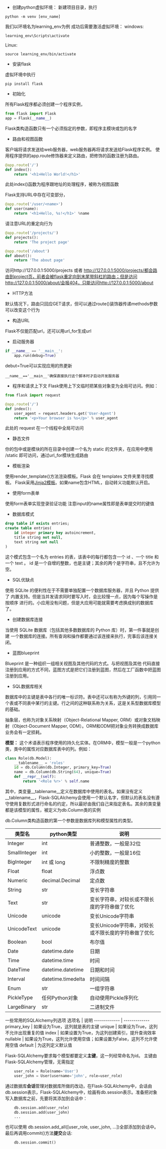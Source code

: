 - 创建python虚拟环境：
新建项目目录，执行
```
python -m venv [env_name]
```
我们以环境名为learning_env为例
成功后需要激活虚拟环境：
windows:
```
learning_env\Scripts\activate
```
Linux:
```
source learning_env/bin/activate
```

- 安装flask

虚拟环境中执行
```shell
pip install flask
```

- 初始化

所有Flask程序都必须创建一个程序实例，
```python
from flask import Flask
app = Flask(__name__)
```
Flask类构造函数只有一个必须指定的参数，即程序主模块或包的名字

- 路由和视图函数

客户端将请求发送给web服务器，web服务器再将请求发送给Flask程序实例。
使用程序提供的app.route修饰器来定义路由，把修饰的函数注册为路由。
```python
@app.route('/')
def index():
	return '<h1>Hello World!</h1>'
```
此处index()函数为程序跟地址的处理程序，被称为视图函数

Flask支持URL中存在可变部分，
```python
@app.route('/user/<name>')
def user(name):
	return '<h1>Hello, %s!</h1>' %name
```

请注意URL的重定向行为
```python
@app.route('/projects/')
def projects():
    return 'The project page'

@app.route('/about')
def about():
    return 'The about page'
```
访问http://127.0.0.1:5000/projects 或者 http://127.0.0.1:5000/projects/都会路由到project页，前者会被flask重定向到末尾带斜杠的路由；但是访问http://127.0.0.1:5000/about/会报404，只能访问http://127.0.0.1:5000/about


- HTTP方法

默认情况下，路由只回应GET请求，但可以通过route()装饰器传递methods参数可以改变这个行为

- 构造URL

Flask不仅能匹配url，还可以用url_for生成url 


- 启动服务器
```python
if __name__ == '__main__':
	app.run(debug=True)
```
debut=True可以实现应用的热更新
```
__name__=='__main__'确保直接执行这个脚本时才启动开发服务器
```

- 程序和请求上下文
Flask使用上下文临时把某些对象变为全局可访问。例如：
```python
from flask import request

@app.route('/')
def index():
	user_agent = request.headers.get('User-Agent')
	return '<p>Your browser is %s</p>' % user_agent
```
此处的 request 在一个线程中全局可访问

- 静态文件

你的包中或是模块的所在目录中创建一个名为 static 的文件夹，在应用中使用 /static 即可访问，通过url_for模块生成路由

- 模板渲染

使用render_template()方法渲染模板。Flask 会在 templates 文件夹里寻找模板。
Flask采用[Jinja2模板](http://docs.jinkan.org/docs/jinja2/)。如果name包含HTML，自动转义功能默认开启。

- 使用form表单

使用form表单实现登录验证功能
注意input的name属性即是表单提交时的键值

- 数据库模式
```sql
drop table if exists entries;
create table entries(
	id integer primary key autoincrement,
	title string not null,
	text string not null
)
```
这个模式包含一个名为 entries 的表，该表中的每行都包含一个 id 、一个 title 和一个 text 。 id 是一个自增的整数，也是主键；其余的两个是字符串，且不允许为空。

- SQL优缺点

使用 SQLite 的便利性在于不需要单独配置一个数据库服务器，并且 Python 提供了 内置支持。但是当并发请求同时要写入时，会比较慢一点，因为每个写操作是按顺序 进行的。小应用没有问题，但是大应用可能就需要考虑换成别的数据库了。

- 创建数据库连接

当使用 SQLite 数据库（包括其他多数数据库的 Python 库）时，第一件事就是创建 一个数据库的连接。所有查询和操作都要通过该连接来执行，完事后该连接关闭。

- 蓝图blueprint

Blueprint 是一种组织一组相关视图及其他代码的方式。与把视图及其他 代码直接注册到应用的方式不同，蓝图方式是把它们注册到蓝图，然后在工厂函数中把蓝图注册到应用。

- SQL数据库相关

数据库中的主键是表中各行的唯一标识符。表中还可以有称为外键的列，引用同一个表或不同表中某行的主键。行之间的这种联系称为关系，这是关系型数据库模型的基础。

抽象层，也称为对象关系映射（Object-Relational Mapper, ORM）或对象文档映射（Object-Document Mapper, ODM）。ORM和ODM把对象业务转换成数据库业务会有一定损耗。

**模型：** 这个术语表示程序使用的持久化实体。在ORM中，模型一般是一个python类，类中的属性对应数据库表中的列。例如：
```python
class Role(db.Model):
    __tablename__ = 'roles'
    id = db.Column(db.Integer, primary_key=True)
    name = db.Column(db.String(64), unique=True)
    def __repr__(self):
        return '<Role %r>' % self.name
```
其中，类变量__tablename__定义在数据库中使用的表名。如果没有定义__tablename__，Flask-SQLAlchemy会使用一个默认名字，但默认的表名没有遵守使用复数形式进行命名的约定，所以最好由我们自己来指定表名。其余的类变量都是该模型的属性，被定义为db.Column类的实例

db.Column类构造函数的第一个参数是数据库列和模型属性的类型。


类型名 | python类型  | 说明
------------- | ------------- | -------------
Integer | int | 普通整数，一般是32位
SmallInteger | int | 小的整数，一般是16位
BigInteger | int 或 long | 不限制精度的整数
Float | float | 浮点数
Numeric | decimal.Decimal | 定点数
String | str | 变长字符串
Text | str | 变长字符串，对较长或不限长度的字符串做了优化
Unicode | unicode | 变长Unicode字符串
UnicodeText | unicode | 变长Unicode字符串，对较长或不限长度的字符串做了优化
Boolean | bool | 布尔值
Date | datetime.date | 日期
Time | datetime.time | 时间
DateTime | datetime.datetime | 日期和时间
Interval | datetime.timedelta | 时间间隔
Enum | str | 一组字符串
PickleType | 任何Python对象 | 自动使用Pickle序列化
LargeBinary | str | 二进制文件

一些常用的SQLAlchemy列选项
选项名 | 说明
------------- | ------------- 
primary_key | 如果设为True，这列就是表的主键 
unique | 如果设为True，这列不允许出现重复的值
index | 如果设置为True，为这列创建索引，提升查询效率
nullable | 如果设为True，这列允许使用空值；如果设置为False，这列不允许使用空值
default | 为这列定义默认值 

Flask-SQLAlchemy要求每个模型都要定义**主键**，这一列经常命名为id。
主键由Flask-SQLAlchemy管理，无需指定
```python
	user_role = Role(name='User')
	user_john = User(username='john', role=user_role)
```
通过数据库**会话**管理对数据库所做的改动，在Flask-SQLAlchemy中，会话由db.session表示，Flask-SQLAlchemy中，绘画有db.session表示。准备把对象写入数据库之前，先要将其添加到会话中：
```python
	db.session.add(user_role)
	db.session.add(user_john)
	...
```
也可以使用 db.session.add_all([user_role, user_john, ...])全部添加到会话中。最后再调用commit()方法**提交**会话:
```python
	db.session.commit()
```


